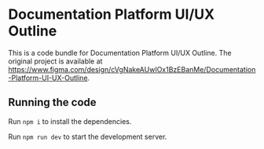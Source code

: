 
  # Documentation Platform UI/UX Outline

  This is a code bundle for Documentation Platform UI/UX Outline. The original project is available at https://www.figma.com/design/cVgNakeAUwIOx1BzEBanMe/Documentation-Platform-UI-UX-Outline.

  ## Running the code

  Run `npm i` to install the dependencies.

  Run `npm run dev` to start the development server.
  